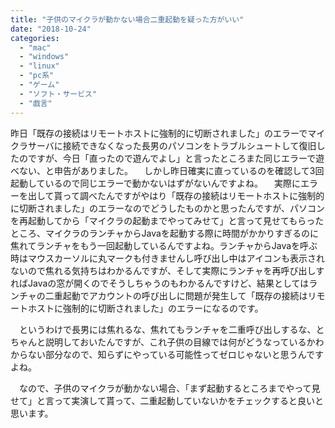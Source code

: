 ```yaml
---
title: "子供のマイクラが動かない場合二重起動を疑った方がいい"
date: "2018-10-24"
categories: 
  - "mac"
  - "windows"
  - "linux"
  - "pc系"
  - "ゲーム"
  - "ソフト・サービス"
  - "戯言"
---
```


昨日「既存の接続はリモートホストに強制的に切断されました」のエラーでマイクラサーバに接続できなくなった長男のパソコンをトラブルシュートして復旧したのですが、今日「直ったので遊んでよし」と言ったところまた同じエラーで遊べない、と申告がありました。 　しかし昨日確実に直っているのを確認して3回起動しているので同じエラーで動かないはずがないんですよね。 　実際にエラーを出して貰って調べたんですがやはり「既存の接続はリモートホストに強制的に切断されました」のエラーなのでどうしたものかと思ったんですが、パソコンを再起動してから「マイクラの起動までやってみせて」と言って見せてもらったところ、マイクラのランチャからJavaを起動する際に時間がかかりすぎるのに焦れてランチャをもう一回起動しているんですよね。ランチャからJavaを呼ぶ時はマウスカーソルに丸マークも付きませんし呼び出し中はアイコンも表示されないので焦れる気持ちはわかるんですが、そして実際にランチャを再呼び出しすればJavaの窓が開くのでそうしちゃうのもわかるんですけど、結果としてはランチャの二重起動でアカウントの呼び出しに問題が発生して「既存の接続はリモートホストに強制的に切断されました」のエラーになるのです。

　というわけで長男には焦れるな、焦れてもランチャを二重呼び出しするな、とちゃんと説明しておいたんですが、これ子供の目線では何がどうなっているかわからない部分なので、知らずにやっている可能性ってゼロじゃないと思うんですよね。

　なので、子供のマイクラが動かない場合、「まず起動するところまでやって見せて」と言って実演して貰って、二重起動していないかをチェックすると良いと思います。
